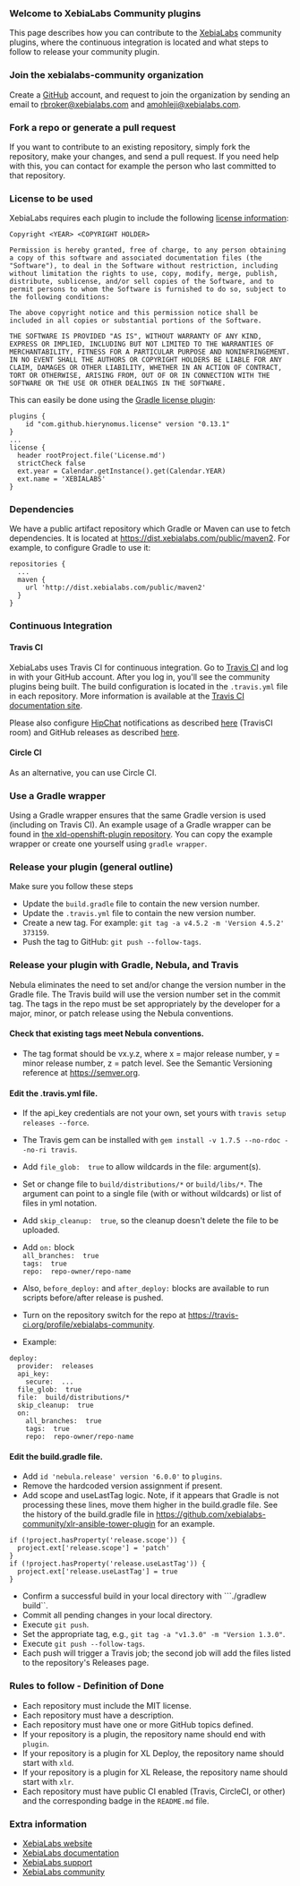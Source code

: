 ### Welcome to XebiaLabs Community plugins
This page describes how you can contribute to the [XebiaLabs](https://xebialabs.com/) community plugins, where the continuous integration is located and what steps to follow to release your community plugin.

### Join the xebialabs-community organization
Create a [GitHub](https://github.com/join) account, and request to join the organization by sending an email to [rbroker@xebialabs.com](mailto:rbroker@xebialabs.com) and [amohleji@xebialabs.com](mailto:amohleji@xebialabs.com).

### Fork a repo or generate a pull request
If you want to contribute to an existing repository, simply fork the repository, make your changes, and send a pull request.
If you need help with this, you can contact for example the person who last committed to that repository.

### License to be used
XebiaLabs requires each plugin to include the following [license information](https://opensource.org/licenses/MIT):

```
Copyright <YEAR> <COPYRIGHT HOLDER>

Permission is hereby granted, free of charge, to any person obtaining a copy of this software and associated documentation files (the "Software"), to deal in the Software without restriction, including without limitation the rights to use, copy, modify, merge, publish, distribute, sublicense, and/or sell copies of the Software, and to permit persons to whom the Software is furnished to do so, subject to the following conditions:

The above copyright notice and this permission notice shall be included in all copies or substantial portions of the Software.

THE SOFTWARE IS PROVIDED "AS IS", WITHOUT WARRANTY OF ANY KIND, EXPRESS OR IMPLIED, INCLUDING BUT NOT LIMITED TO THE WARRANTIES OF MERCHANTABILITY, FITNESS FOR A PARTICULAR PURPOSE AND NONINFRINGEMENT. IN NO EVENT SHALL THE AUTHORS OR COPYRIGHT HOLDERS BE LIABLE FOR ANY CLAIM, DAMAGES OR OTHER LIABILITY, WHETHER IN AN ACTION OF CONTRACT, TORT OR OTHERWISE, ARISING FROM, OUT OF OR IN CONNECTION WITH THE SOFTWARE OR THE USE OR OTHER DEALINGS IN THE SOFTWARE.
```

This can easily be done using the [Gradle license plugin](https://github.com/hierynomus/license-gradle-plugin):

```
plugins {
    id "com.github.hierynomus.license" version "0.13.1"
}
...
license {
  header rootProject.file('License.md')
  strictCheck false
  ext.year = Calendar.getInstance().get(Calendar.YEAR)
  ext.name = 'XEBIALABS'
}
```

### Dependencies
We have a public artifact repository which Gradle or Maven can use to fetch dependencies. It is located at <a href="https://dist.xebialabs.com/public/maven2">https://dist.xebialabs.com/public/maven2</a>. For example, to configure Gradle to use it:

```
repositories {
  ...
  maven {
    url 'http://dist.xebialabs.com/public/maven2'
  }
}
```

### Continuous Integration
#### Travis CI
XebiaLabs uses Travis CI for continuous integration. Go to [Travis CI](https://travis-ci.org) and log in with your GitHub account. After you log in, you'll see the community plugins being built. The build configuration is located in the `.travis.yml` file in each repository. More information is available at the [Travis CI documentation site](http://docs.travis-ci.com/).

Please also configure [HipChat](https://hipchat.com/) notifications as described [here](http://docs.travis-ci.com/user/notifications/#HipChat-notification) (TravisCI room) and GitHub releases as described [here](http://docs.travis-ci.com/user/deployment/releases/).

#### Circle CI
As an alternative, you can use Circle CI.

### Use a Gradle wrapper
Using a Gradle wrapper ensures that the same Gradle version is used (including on Travis CI). An example usage of a Gradle wrapper can be found in [the xld-openshift-plugin repository](https://github.com/xebialabs-community/xld-openshift-plugin). You can copy the example wrapper or create one yourself using `gradle wrapper`.

### Release your plugin (general outline)
Make sure you follow these steps

* Update the `build.gradle` file to contain the new version number.
* Update the `.travis.yml` file to contain the new version number.
* Create a new tag. For example: `git tag -a v4.5.2 -m 'Version 4.5.2' 373159`.
* Push the tag to GitHub: `git push --follow-tags`.

### Release your plugin with Gradle, Nebula, and Travis

Nebula eliminates the need to set and/or change the version number in the Gradle file.  The Travis build will use the version number set in the commit tag.  The tags in the repo must be set appropriately by the developer for a major, minor, or patch release using the Nebula conventions.

#### Check that existing tags meet Nebula conventions.  
* The tag format should be vx.y.z, where x = major release number, y = minor release number, z = patch level.  See the Semantic Versioning reference at <https://semver.org>.

#### Edit the .travis.yml file.  
* If the api_key credentials are not your own, set yours with ```travis setup releases --force```.  
* The Travis gem can be installed with ```gem install -v 1.7.5 --no-rdoc --no-ri travis```.  
* Add ```file_glob:  true``` to allow wildcards in the file: argument(s).  
* Set or change file to ```build/distributions/*``` or ```build/libs/*```.  The argument can point to a single file (with or without wildcards) or list of files in yml notation.
* Add ```skip_cleanup:  true```, so the cleanup doesn't delete the file to be uploaded.
* Add ```on:``` block  
```all_branches:  true```    
```tags:  true```  
```repo:  repo-owner/repo-name```  

* Also, ```before_deploy:``` and ```after_deploy:``` blocks are available to run scripts before/after release is pushed.
* Turn on the repository switch for the repo at https://travis-ci.org/profile/xebialabs-community.

* Example:

```
deploy:
  provider:  releases
  api_key:
    secure:  ...
  file_glob:  true
  file:  build/distributions/*
  skip_cleanup:  true
  on:
    all_branches:  true
    tags:  true
    repo:  repo-owner/repo-name
```

#### Edit the build.gradle file.
* Add ```id 'nebula.release' version '6.0.0'``` to ```plugins```.
* Remove the hardcoded version assignment if present.
* Add scope and useLastTag logic.  Note, if it appears that Gradle is not processing these lines, move them higher in the build.gradle file.  See the history of the build.gradle file in <https://github.com/xebialabs-community/xlr-ansible-tower-plugin> for an example.

```
if (!project.hasProperty('release.scope')) {
  project.ext['release.scope'] = 'patch'
}
if (!project.hasProperty('release.useLastTag')) {
  project.ext['release.useLastTag'] = true
}
```

* Confirm a successful build in your local directory with ```./gradlew build``.
* Commit all pending changes in your local directory.
* Execute ```git push```.
* Set the appropriate tag, e.g., ```git tag -a "v1.3.0" -m "Version 1.3.0"```.
* Execute ```git push --follow-tags```.
* Each push will trigger a Travis job; the second job will add the files listed to the repository's Releases page.


### Rules to follow - Definition of Done

* Each repository must include the MIT license.
* Each repository must have a description.
* Each repository must have one or more GitHub topics defined.
* If your repository is a plugin, the repository name should end with `plugin`.
* If your repository is a plugin for XL Deploy, the repository name should start with `xld`.
* If your repository is a plugin for XL Release, the repository name should start with `xlr`.
* Each repository must have public CI enabled (Travis, CircleCI, or other) and the corresponding badge in the `README.md` file.

### Extra information

* [XebiaLabs website](https://xebialabs.com/)
* [XebiaLabs documentation](https://docs.xebialabs.com/)
* [XebiaLabs support](https://support.xebialabs.com)
* [XebiaLabs community](https://github.com/xebialabs-community)


